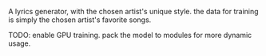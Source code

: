 A lyrics generator, with the chosen artist's unique style. 
the data for training is simply the chosen artist's favorite songs.

TODO: enable GPU training. pack the model to modules for more dynamic usage.
